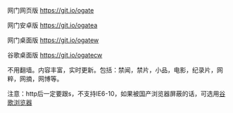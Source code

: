 网门网页版 https://git.io/ogate

网门安卓版 https://git.io/ogatea

网门桌面版 https://git.io/ogatew

谷歌桌面版 https://git.io/ogatecw


不用翻墙。内容丰富，实时更新。包括：禁闻，禁片，小品，电影，纪录片，网粹，网摘，网博等。


注意：http后一定要跟s，不支持IE6-10，如果被国产浏览器屏蔽的话，可选用[谷歌浏览器](https://d3w56oadfj6y3m.cloudfront.net/ogUP.aspx?name=2A%2FChromePortable.zip)